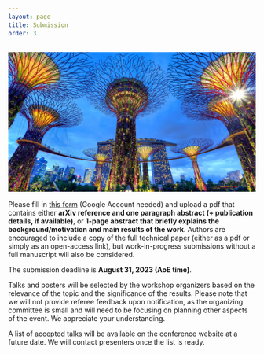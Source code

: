 ```yaml
---
layout: page
title: Submission
order: 3
---
```


![Garden By the Bay](/garden_bay.jpg)

Please fill in [this form](https://docs.google.com/forms/d/e/1FAIpQLSfsOV5ieUTZIofQRVp8A8HvKMuVfPOz_whRD3sjzpgzI6YXgg/viewform?usp=sf_link) (Google Account needed) and upload a pdf that contains either **arXiv reference and one paragraph abstract (+ publication details, if available)**, or **1-page abstract that briefly explains the background/motivation and main results of the work**. Authors are encouraged to include a copy of the full technical paper (either as a pdf or simply as an open-access link), but work-in-progress submissions without a full manuscript will also be considered. 

The submission deadline is **August 31, 2023 (AoE time)**.

Talks and posters will be selected by the workshop organizers based on the relevance of the topic and the significance of the results. Please note that we will not provide referee feedback upon notification, as the organizing committee is small and will need to be focusing on planning other aspects of the event. We appreciate your understanding. 

A list of accepted talks will be available on the conference website at a future date. We will contact presenters once the list is ready. 
